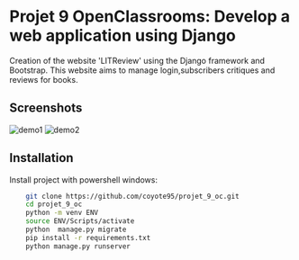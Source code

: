 
# Projet 9 OpenClassrooms: Develop a web application using Django


Creation of the website 'LITReview' using the Django framework and Bootstrap.  This website aims to manage login,subscribers critiques and reviews for books.





## Screenshots

![demo1](https://github.com/coyote95/projet_9_oc/assets/141831464/b19d6e65-7ba1-4c01-b6e4-5ee356cc404c)
![demo2](https://github.com/coyote95/projet_9_oc/assets/141831464/aa8d179a-1f44-4a2e-bb11-b62e9299fe92)


## Installation

Install project with powershell windows:

```bash
    git clone https://github.com/coyote95/projet_9_oc.git
    cd projet_9_oc
    python -m venv ENV
    source ENV/Scripts/activate
    python  manage.py migrate
    pip install -r requirements.txt
    python manage.py runserver
```
